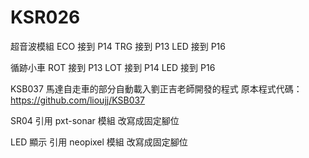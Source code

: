 # KSR026

超音波模組
ECO 接到 P14
TRG 接到 P13
LED 接到 P16

循跡小車
ROT 接到 P13
LOT 接到 P14
LED 接到 P16



KSB037 
馬達自走車的部分自動載入劉正吉老師開發的程式
原本程式代碼：
https://github.com/lioujj/KSB037

SR04 引用
pxt-sonar 模組
改寫成固定腳位

LED 顯示 引用
neopixel 模組
改寫成固定腳位